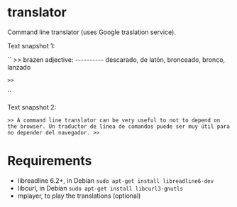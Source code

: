 translator
==========
Command line translator (uses Google traslation service).

Text snapshot 1:

``
    >> brazen
    adjective:
    ----------
    descarado, de latón, bronceado, bronco, lanzado

    >> 
``

Text snapshot 2:

``
    >> A command line translator can be very useful to not to depend on the browser.
    Un traductor de línea de comandos puede ser muy útil para no depender del navegador.
    >> 
``

Requirements
============
- libreadline 6.2+, in Debian ``sudo apt-get install libreadline6-dev``
- libcurl, in Debian ``sudo apt-get install libcurl3-gnutls``
- mplayer, to play the translations (optional)
